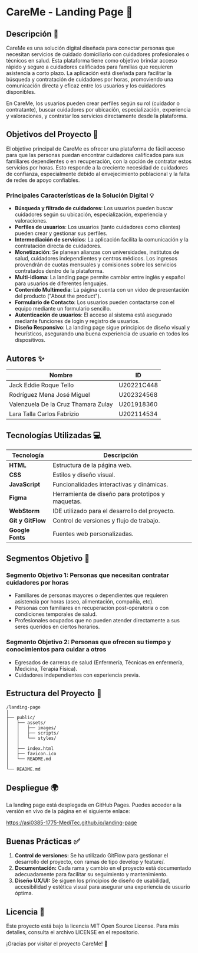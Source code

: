 # CareMe - Landing Page 🚀

## Descripción 📄

CareMe es una solución digital diseñada para conectar personas que necesitan servicios de cuidado domiciliario con cuidadores profesionales o técnicos en salud. Esta plataforma tiene como objetivo brindar acceso rápido y seguro a cuidadores calificados para familias que requieren asistencia a corto plazo. La aplicación está diseñada para facilitar la búsqueda y contratación de cuidadores por horas, promoviendo una comunicación directa y eficaz entre los usuarios y los cuidadores disponibles.

En CareMe, los usuarios pueden crear perfiles según su rol (cuidador o contratante), buscar cuidadores por ubicación, especialización, experiencia y valoraciones, y contratar los servicios directamente desde la plataforma.

## Objetivos del Proyecto 🎯

El objetivo principal de CareMe es ofrecer una plataforma de fácil acceso para que las personas puedan encontrar cuidadores calificados para sus familiares dependientes o en recuperación, con la opción de contratar estos servicios por horas. Esto responde a la creciente necesidad de cuidadores de confianza, especialmente debido al envejecimiento poblacional y la falta de redes de apoyo confiables.

### Principales Características de la Solución Digital 💡

- **Búsqueda y filtrado de cuidadores**: Los usuarios pueden buscar cuidadores según su ubicación, especialización, experiencia y valoraciones.
- **Perfiles de usuarios**: Los usuarios (tanto cuidadores como clientes) pueden crear y gestionar sus perfiles.
- **Intermediación de servicios**: La aplicación facilita la comunicación y la contratación directa de cuidadores.
- **Monetización**: Se planean alianzas con universidades, institutos de salud, cuidadores independientes y centros médicos. Los ingresos provendrán de cuotas mensuales y comisiones sobre los servicios contratados dentro de la plataforma.
- **Multi-idioma**: La landing page permite cambiar entre inglés y español para usuarios de diferentes lenguajes.
- **Contenido Multimedia**: La página cuenta con un video de presentación del producto ("About the product").
- **Formulario de Contacto**: Los usuarios pueden contactarse con el equipo mediante un formulario sencillo.
- **Autenticación de usuarios**: El acceso al sistema está asegurado mediante funciones de login y registro de usuarios.
- **Diseño Responsivo**: La landing page sigue principios de diseño visual y heurísticos, asegurando una buena experiencia de usuario en todos los dispositivos.

## Autores ✨

| **Nombre**                                | **ID**            |
|-------------------------------------------|-------------------|
| Jack Eddie Roque Tello                    | U20221C448        |
| Rodríguez Mena José Miguel               | U202324568        |
| Valenzuela De la Cruz Thamara Zulay       | U201918360        |
| Lara Talla Carlos Fabrizio                | U202114534        |

## Tecnologías Utilizadas 💻

| **Tecnología**                            | **Descripción**                                    |
|-------------------------------------------|----------------------------------------------------|
| **HTML**                                  | Estructura de la página web.                       |
| **CSS**                                   | Estilos y diseño visual.                          |
| **JavaScript**                            | Funcionalidades interactivas y dinámicas.         |
| **Figma**                                 | Herramienta de diseño para prototipos y maquetas.  |
| **WebStorm**                              | IDE utilizado para el desarrollo del proyecto.    |
| **Git y GitFlow**                         | Control de versiones y flujo de trabajo.          |
| **Google Fonts**                          | Fuentes web personalizadas.                       |

## Segmentos Objetivo 🎯

### Segmento Objetivo 1: Personas que necesitan contratar cuidadores por horas

- Familiares de personas mayores o dependientes que requieren asistencia por horas (aseo, alimentación, compañía, etc).
- Personas con familiares en recuperación post-operatoria o con condiciones temporales de salud.
- Profesionales ocupados que no pueden atender directamente a sus seres queridos en ciertos horarios.

### Segmento Objetivo 2: Personas que ofrecen su tiempo y conocimientos para cuidar a otros

- Egresados de carreras de salud (Enfermería, Técnicas en enfermería, Medicina, Terapia Física).
- Cuidadores independientes con experiencia previa.

## Estructura del Proyecto 📂

```plaintext
/landing-page
│
├── public/
│   ├── assets/
│   │   ├── images/
│   │   ├── scripts/
│   │   └── styles/
│   │
│   ├── index.html
│   ├── favicon.ico
│   └── README.md
│
└── README.md
```

## Despliegue 🌍

La landing page está desplegada en GitHub Pages. Puedes acceder a la versión en vivo de la página en el siguiente enlace:

https://asi0385-1775-MediTec.github.io/landing-page

## Buenas Prácticas ✅
1. **Control de versiones:** Se ha utilizado GitFlow para gestionar el desarrollo del proyecto, con ramas de tipo develop y feature/.
2. **Documentación:** Cada rama y cambio en el proyecto está documentado adecuadamente para facilitar su seguimiento y mantenimiento.
3. **Diseño UX/UI:** Se siguen los principios de diseño de usabilidad, accesibilidad y estética visual para asegurar una experiencia de usuario óptima.

## Licencia 📝

Este proyecto está bajo la licencia MIT Open Source License. Para más detalles, consulta el archivo LICENSE en el repositorio.

¡Gracias por visitar el proyecto CareMe! 🙏
